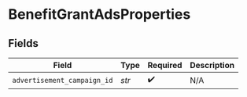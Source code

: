 # BenefitGrantAdsProperties


## Fields

| Field                       | Type                        | Required                    | Description                 |
| --------------------------- | --------------------------- | --------------------------- | --------------------------- |
| `advertisement_campaign_id` | *str*                       | :heavy_check_mark:          | N/A                         |